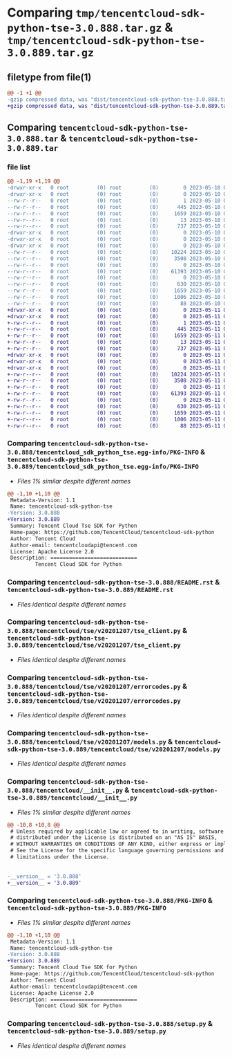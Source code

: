 # Comparing `tmp/tencentcloud-sdk-python-tse-3.0.888.tar.gz` & `tmp/tencentcloud-sdk-python-tse-3.0.889.tar.gz`

## filetype from file(1)

```diff
@@ -1 +1 @@
-gzip compressed data, was "dist/tencentcloud-sdk-python-tse-3.0.888.tar", last modified: Wed May 10 02:58:40 2023, max compression
+gzip compressed data, was "dist/tencentcloud-sdk-python-tse-3.0.889.tar", last modified: Thu May 11 03:27:31 2023, max compression
```

## Comparing `tencentcloud-sdk-python-tse-3.0.888.tar` & `tencentcloud-sdk-python-tse-3.0.889.tar`

### file list

```diff
@@ -1,19 +1,19 @@
-drwxr-xr-x   0 root         (0) root         (0)        0 2023-05-10 02:58:40.000000 tencentcloud-sdk-python-tse-3.0.888/
-drwxr-xr-x   0 root         (0) root         (0)        0 2023-05-10 02:58:40.000000 tencentcloud-sdk-python-tse-3.0.888/tencentcloud_sdk_python_tse.egg-info/
--rw-r--r--   0 root         (0) root         (0)        1 2023-05-10 02:58:40.000000 tencentcloud-sdk-python-tse-3.0.888/tencentcloud_sdk_python_tse.egg-info/dependency_links.txt
--rw-r--r--   0 root         (0) root         (0)      445 2023-05-10 02:58:40.000000 tencentcloud-sdk-python-tse-3.0.888/tencentcloud_sdk_python_tse.egg-info/SOURCES.txt
--rw-r--r--   0 root         (0) root         (0)     1659 2023-05-10 02:58:40.000000 tencentcloud-sdk-python-tse-3.0.888/tencentcloud_sdk_python_tse.egg-info/PKG-INFO
--rw-r--r--   0 root         (0) root         (0)       13 2023-05-10 02:58:40.000000 tencentcloud-sdk-python-tse-3.0.888/tencentcloud_sdk_python_tse.egg-info/top_level.txt
--rw-r--r--   0 root         (0) root         (0)      737 2023-05-10 02:58:39.000000 tencentcloud-sdk-python-tse-3.0.888/README.rst
-drwxr-xr-x   0 root         (0) root         (0)        0 2023-05-10 02:58:40.000000 tencentcloud-sdk-python-tse-3.0.888/tencentcloud/
-drwxr-xr-x   0 root         (0) root         (0)        0 2023-05-10 02:58:40.000000 tencentcloud-sdk-python-tse-3.0.888/tencentcloud/tse/
-drwxr-xr-x   0 root         (0) root         (0)        0 2023-05-10 02:58:40.000000 tencentcloud-sdk-python-tse-3.0.888/tencentcloud/tse/v20201207/
--rw-r--r--   0 root         (0) root         (0)    10224 2023-05-10 02:58:39.000000 tencentcloud-sdk-python-tse-3.0.888/tencentcloud/tse/v20201207/tse_client.py
--rw-r--r--   0 root         (0) root         (0)     3508 2023-05-10 02:58:39.000000 tencentcloud-sdk-python-tse-3.0.888/tencentcloud/tse/v20201207/errorcodes.py
--rw-r--r--   0 root         (0) root         (0)        0 2023-05-10 02:58:39.000000 tencentcloud-sdk-python-tse-3.0.888/tencentcloud/tse/v20201207/__init__.py
--rw-r--r--   0 root         (0) root         (0)    61393 2023-05-10 02:58:39.000000 tencentcloud-sdk-python-tse-3.0.888/tencentcloud/tse/v20201207/models.py
--rw-r--r--   0 root         (0) root         (0)        0 2023-05-10 02:58:39.000000 tencentcloud-sdk-python-tse-3.0.888/tencentcloud/tse/__init__.py
--rw-r--r--   0 root         (0) root         (0)      630 2023-05-10 02:58:39.000000 tencentcloud-sdk-python-tse-3.0.888/tencentcloud/__init__.py
--rw-r--r--   0 root         (0) root         (0)     1659 2023-05-10 02:58:40.000000 tencentcloud-sdk-python-tse-3.0.888/PKG-INFO
--rw-r--r--   0 root         (0) root         (0)     1006 2023-05-10 02:58:39.000000 tencentcloud-sdk-python-tse-3.0.888/setup.py
--rw-r--r--   0 root         (0) root         (0)       88 2023-05-10 02:58:40.000000 tencentcloud-sdk-python-tse-3.0.888/setup.cfg
+drwxr-xr-x   0 root         (0) root         (0)        0 2023-05-11 03:27:31.000000 tencentcloud-sdk-python-tse-3.0.889/
+drwxr-xr-x   0 root         (0) root         (0)        0 2023-05-11 03:27:31.000000 tencentcloud-sdk-python-tse-3.0.889/tencentcloud_sdk_python_tse.egg-info/
+-rw-r--r--   0 root         (0) root         (0)        1 2023-05-11 03:27:31.000000 tencentcloud-sdk-python-tse-3.0.889/tencentcloud_sdk_python_tse.egg-info/dependency_links.txt
+-rw-r--r--   0 root         (0) root         (0)      445 2023-05-11 03:27:31.000000 tencentcloud-sdk-python-tse-3.0.889/tencentcloud_sdk_python_tse.egg-info/SOURCES.txt
+-rw-r--r--   0 root         (0) root         (0)     1659 2023-05-11 03:27:31.000000 tencentcloud-sdk-python-tse-3.0.889/tencentcloud_sdk_python_tse.egg-info/PKG-INFO
+-rw-r--r--   0 root         (0) root         (0)       13 2023-05-11 03:27:31.000000 tencentcloud-sdk-python-tse-3.0.889/tencentcloud_sdk_python_tse.egg-info/top_level.txt
+-rw-r--r--   0 root         (0) root         (0)      737 2023-05-11 03:27:31.000000 tencentcloud-sdk-python-tse-3.0.889/README.rst
+drwxr-xr-x   0 root         (0) root         (0)        0 2023-05-11 03:27:31.000000 tencentcloud-sdk-python-tse-3.0.889/tencentcloud/
+drwxr-xr-x   0 root         (0) root         (0)        0 2023-05-11 03:27:31.000000 tencentcloud-sdk-python-tse-3.0.889/tencentcloud/tse/
+drwxr-xr-x   0 root         (0) root         (0)        0 2023-05-11 03:27:31.000000 tencentcloud-sdk-python-tse-3.0.889/tencentcloud/tse/v20201207/
+-rw-r--r--   0 root         (0) root         (0)    10224 2023-05-11 03:27:31.000000 tencentcloud-sdk-python-tse-3.0.889/tencentcloud/tse/v20201207/tse_client.py
+-rw-r--r--   0 root         (0) root         (0)     3508 2023-05-11 03:27:31.000000 tencentcloud-sdk-python-tse-3.0.889/tencentcloud/tse/v20201207/errorcodes.py
+-rw-r--r--   0 root         (0) root         (0)        0 2023-05-11 03:27:31.000000 tencentcloud-sdk-python-tse-3.0.889/tencentcloud/tse/v20201207/__init__.py
+-rw-r--r--   0 root         (0) root         (0)    61393 2023-05-11 03:27:31.000000 tencentcloud-sdk-python-tse-3.0.889/tencentcloud/tse/v20201207/models.py
+-rw-r--r--   0 root         (0) root         (0)        0 2023-05-11 03:27:31.000000 tencentcloud-sdk-python-tse-3.0.889/tencentcloud/tse/__init__.py
+-rw-r--r--   0 root         (0) root         (0)      630 2023-05-11 03:27:31.000000 tencentcloud-sdk-python-tse-3.0.889/tencentcloud/__init__.py
+-rw-r--r--   0 root         (0) root         (0)     1659 2023-05-11 03:27:31.000000 tencentcloud-sdk-python-tse-3.0.889/PKG-INFO
+-rw-r--r--   0 root         (0) root         (0)     1006 2023-05-11 03:27:31.000000 tencentcloud-sdk-python-tse-3.0.889/setup.py
+-rw-r--r--   0 root         (0) root         (0)       88 2023-05-11 03:27:31.000000 tencentcloud-sdk-python-tse-3.0.889/setup.cfg
```

### Comparing `tencentcloud-sdk-python-tse-3.0.888/tencentcloud_sdk_python_tse.egg-info/PKG-INFO` & `tencentcloud-sdk-python-tse-3.0.889/tencentcloud_sdk_python_tse.egg-info/PKG-INFO`

 * *Files 1% similar despite different names*

```diff
@@ -1,10 +1,10 @@
 Metadata-Version: 1.1
 Name: tencentcloud-sdk-python-tse
-Version: 3.0.888
+Version: 3.0.889
 Summary: Tencent Cloud Tse SDK for Python
 Home-page: https://github.com/TencentCloud/tencentcloud-sdk-python
 Author: Tencent Cloud
 Author-email: tencentcloudapi@tencent.com
 License: Apache License 2.0
 Description: ============================
         Tencent Cloud SDK for Python
```

### Comparing `tencentcloud-sdk-python-tse-3.0.888/README.rst` & `tencentcloud-sdk-python-tse-3.0.889/README.rst`

 * *Files identical despite different names*

### Comparing `tencentcloud-sdk-python-tse-3.0.888/tencentcloud/tse/v20201207/tse_client.py` & `tencentcloud-sdk-python-tse-3.0.889/tencentcloud/tse/v20201207/tse_client.py`

 * *Files identical despite different names*

### Comparing `tencentcloud-sdk-python-tse-3.0.888/tencentcloud/tse/v20201207/errorcodes.py` & `tencentcloud-sdk-python-tse-3.0.889/tencentcloud/tse/v20201207/errorcodes.py`

 * *Files identical despite different names*

### Comparing `tencentcloud-sdk-python-tse-3.0.888/tencentcloud/tse/v20201207/models.py` & `tencentcloud-sdk-python-tse-3.0.889/tencentcloud/tse/v20201207/models.py`

 * *Files identical despite different names*

### Comparing `tencentcloud-sdk-python-tse-3.0.888/tencentcloud/__init__.py` & `tencentcloud-sdk-python-tse-3.0.889/tencentcloud/__init__.py`

 * *Files 1% similar despite different names*

```diff
@@ -10,8 +10,8 @@
 # Unless required by applicable law or agreed to in writing, software
 # distributed under the License is distributed on an "AS IS" BASIS,
 # WITHOUT WARRANTIES OR CONDITIONS OF ANY KIND, either express or implied.
 # See the License for the specific language governing permissions and
 # limitations under the License.
 
 
-__version__ = '3.0.888'
+__version__ = '3.0.889'
```

### Comparing `tencentcloud-sdk-python-tse-3.0.888/PKG-INFO` & `tencentcloud-sdk-python-tse-3.0.889/PKG-INFO`

 * *Files 1% similar despite different names*

```diff
@@ -1,10 +1,10 @@
 Metadata-Version: 1.1
 Name: tencentcloud-sdk-python-tse
-Version: 3.0.888
+Version: 3.0.889
 Summary: Tencent Cloud Tse SDK for Python
 Home-page: https://github.com/TencentCloud/tencentcloud-sdk-python
 Author: Tencent Cloud
 Author-email: tencentcloudapi@tencent.com
 License: Apache License 2.0
 Description: ============================
         Tencent Cloud SDK for Python
```

### Comparing `tencentcloud-sdk-python-tse-3.0.888/setup.py` & `tencentcloud-sdk-python-tse-3.0.889/setup.py`

 * *Files identical despite different names*

